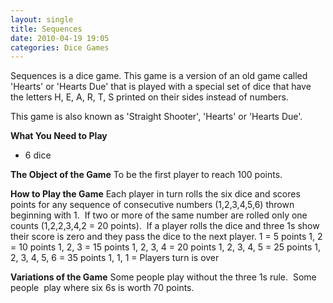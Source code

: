 ```yaml
---
layout: single
title: Sequences
date: 2010-04-19 19:05
categories: Dice Games
---
```

Sequences is a dice game.
This game is a version of an old game called 'Hearts' or 'Hearts Due' that is played with a special set of dice that have the letters H, E, A, R, T, S printed on their sides instead of numbers.

This game is also known as 'Straight Shooter', 'Hearts' or 'Hearts Due'.

<strong>What You Need to Play</strong>
<ul>
	<li>6 dice</li>
</ul>
<strong>The Object of the Game</strong>
To be the first player to reach 100 points.

<strong>How to Play the Game</strong>
Each player in turn rolls the six dice and scores points for any sequence of consecutive numbers (1,2,3,4,5,6) thrown beginning with 1.  If two or more of the same number are rolled only one counts (1,2,2,3,4,2 = 20 points).  If a player rolls the dice and three 1s show their score is zero and they pass the dice to the next player.
1 = 5 points
1, 2 = 10 points
1, 2, 3 = 15 points
1, 2, 3, 4 = 20 points
1, 2, 3, 4, 5 = 25 points
1, 2, 3, 4, 5, 6 = 35 points
1, 1, 1 = Players turn is over

<strong>Variations of the Game</strong>
Some people play without the three 1s rule.  Some people  play where six 6s is worth 70 points.
